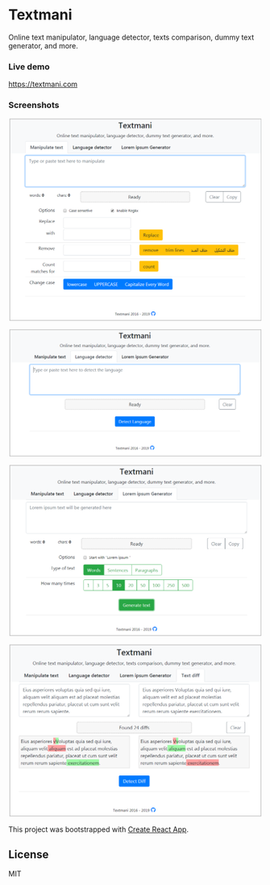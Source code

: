 # Textmani

Online text manipulator, language detector, texts comparison, dummy text generator, and more.

### Live demo

https://textmani.com

### Screenshots

<p align="center">
<img width="500" src="screenshots/manipulator.png">
</p>

<p align="center">
<img width="500" src="screenshots/language_detector.png">
</p>

<p align="center">
<img width="500" src="screenshots/text_generator.png">
</p>

<p align="center">
<img width="500" src="screenshots/text_diff.png">
</p>

This project was bootstrapped with [Create React App](https://github.com/facebook/create-react-app).

## License

MIT
